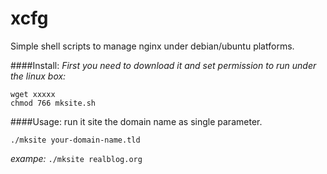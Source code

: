 xcfg
====

Simple shell scripts to manage nginx under debian/ubuntu platforms.

####Install:
*First you need to download it and set permission to run under the linux box:*
```
wget xxxxx
chmod 766 mksite.sh

```


####Usage:
run it site the domain name as single parameter.
```
./mksite your-domain-name.tld

```
*exampe:* ```./mksite realblog.org```




